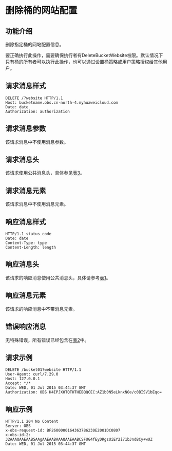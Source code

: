 # 删除桶的网站配置<a name="ZH-CN_TOPIC_0100846772"></a>

## 功能介绍<a name="section5584184924715"></a>

删除指定桶的网站配置信息。

要正确执行此操作，需要确保执行者有DeleteBucketWebsite权限。默认情况下只有桶的所有者可以执行此操作，也可以通过设置桶策略或用户策略授权给其他用户。

## 请求消息样式<a name="section27728131"></a>

```
DELETE /?website HTTP/1.1 
Host: bucketname.obs.cn-north-4.myhuaweicloud.com 
Date: date
Authorization: authorization
```

## 请求消息参数<a name="section48226587"></a>

该请求消息中不使用消息参数。

## 请求消息头<a name="section31386099"></a>

该请求使用公共消息头，具体参见[表3](构造请求.md#table25197309)。

## 请求消息元素<a name="section14039436"></a>

该请求消息中不使用消息元素。

## 响应消息样式<a name="section59246063"></a>

```
HTTP/1.1 status_code
Date: date
Content-Type: type
Content-Length: length
```

## 响应消息头<a name="section63452526"></a>

该请求的响应消息使用公共消息头，具体请参考[表1](返回结果.md#d0e686)。

## 响应消息元素<a name="section34201824"></a>

该请求的响应消息中不带消息元素。

## 错误响应消息<a name="section39380968"></a>

无特殊错误，所有错误已经包含在[表2](错误码.md#d0e843)中。

## 请求示例<a name="section14482163815396"></a>

```
DELETE /bucket01?website HTTP/1.1
User-Agent: curl/7.29.0
Host: 127.0.0.1
Accept: */*
Date: WED, 01 Jul 2015 03:44:37 GMT
Authorization: OBS H4IPJX0TQTHTHEBQQCEC:AZ1b0N5eLknxNOe/c0BISV1bEqc=
```

## 响应示例<a name="section76081155815"></a>

```
HTTP/1.1 204 No Content
Server: OBS
x-obs-request-id: BF2600000164363786230E2001DC0807
x-obs-id-2: 32AAAQAAEAABSAAgAAEAABAAAQAAEAABCSFUG4fEyDRgzUiEY2i71bJndBCy+wUZ
Date: WED, 01 Jul 2015 03:44:37 GMT
```

